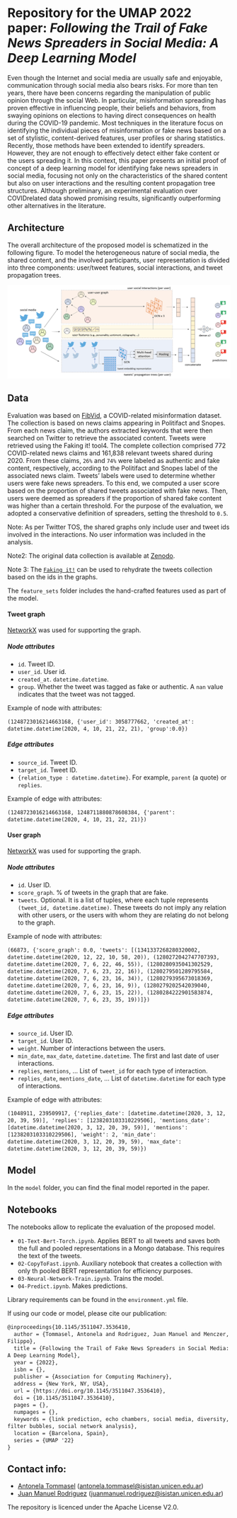 # Repository for the UMAP 2022 paper: *Following the Trail of Fake News Spreaders in Social Media: A Deep Learning Model*

Even though the Internet and social media are usually safe and enjoyable, communication through social media also bears risks. For more than ten years, there have been concerns regarding the manipulation of public opinion through the social Web. In particular, misinformation spreading has proven effective in influencing people, their beliefs and behaviors, from swaying opinions on elections to having direct consequences on health during the COVID-19 pandemic. Most techniques in the literature focus on identifying the individual pieces of misinformation or fake news based on a set of stylistic, content-derived features, user profiles or sharing statistics. Recently, those methods have been extended to identify spreaders. However, they are not enough to effectively detect either fake content or the users spreading it. In this context, this paper presents an initial proof of concept of a deep learning model for identifying fake news spreaders in social media, focusing not only on the characteristics of the shared content but also on user interactions and the resulting content propagation tree structures. Although preliminary, an experimental evaluation over COVIDrelated data showed promising results, significantly outperforming other alternatives in the literature.

## Architecture

The overall architecture of the proposed model is schematized in the following figure. To model the heterogeneous nature of social media, the shared content, and the involved participants, user representation is divided into three components: user/tweet features, social interactions, and tweet propagation trees.

![Architecture](https://github.com/tommantonela/umap2022-fake-news-spreaders/blob/main/main/architecture.png)

## Data

Evaluation was based on [FibVid](https://doi.org/10.1016/j.tele.2021.10168), a COVID-related misinformation dataset. The collection is based on news claims appearing in Politifact and Snopes. From each news claim, the authors extracted keywords that were then searched on Twitter to retrieve the associated content. Tweets were retrieved using the Faking it! tool4. The complete collection comprised 772 COVID-related news claims and 161,838 relevant tweets shared during 2020. From these claims, ``26%`` and ``74%`` were labeled as authentic and fake content, respectively, according to the Politifact and Snopes label of the associated news claim. Tweets’ labels were used to determine whether users were fake news spreaders. To this end, we computed a user score based on the proportion of shared tweets associated with fake news. Then, users were deemed as spreaders if the proportion of shared fake content was higher than a certain threshold. For the purpose of the evaluation, we adopted a conservative definition of spreaders, setting the threshold to ``0.5``.

Note: As per Twitter TOS, the shared graphs only include user and tweet ids involved in the interactions. No user information was included in the analysis.

Note2: The original data collection is available at [Zenodo](https://doi.org/10.5281/zenodo.4441377).

Note 3: The [``Faking it!``](https://github.com/knife982000/FakingIt) can be used to rehydrate the tweets collection based on the ids in the graphs.

The ``feature_sets`` folder includes the hand-crafted features used as part of the model.

#### Tweet graph

[NetworkX](https://networkx.org/) was used for supporting the graph.

##### Node attributes

* ``id``. Tweet ID.
* ``user_id``. User id.
* ``created_at``. ``datetime.datetime``.
* ``group``. Whether the tweet was tagged as fake or authentic. A ``nan`` value indicates that the tweet was not tagged.

Example of node with attributes:

```
(1248723016214663168, {'user_id': 3058777662, 'created_at': datetime.datetime(2020, 4, 10, 21, 22, 21), 'group':0.0})
```

##### Edge attributes

* ``source_id``. Tweet ID.
* ``target_id``. Tweet ID.
* ``{relation_type : datetime.datetime}``. For example, ``parent`` (a quote) or ``replies``.

Example of edge with attributes:
```
(1248723016214663168, 1248711880878608384, {'parent': datetime.datetime(2020, 4, 10, 21, 22, 21)})
```

#### User graph

[NetworkX](https://networkx.org/) was used for supporting the graph.

##### Node attributes

* ``id``. User ID.
* ``score_graph``. % of tweets in the graph that are fake.
* ``tweets``. Optional. It is a list of tuples, where each tuple represents ``(tweet_id, datetime.datetime)``. These tweets do not imply any relation with other users, or the users with whom they are relating do not belong to the graph.

Example of node with attributes:

```
(66873, {'score_graph': 0.0, 'tweets': [(1341337268280320002, datetime.datetime(2020, 12, 22, 10, 58, 20)), (1280272042747707393, datetime.datetime(2020, 7, 6, 22, 46, 55)), (1280280935041302529, datetime.datetime(2020, 7, 6, 23, 22, 16)), (1280279501289795584, datetime.datetime(2020, 7, 6, 23, 16, 34)), (1280279395673018369, datetime.datetime(2020, 7, 6, 23, 16, 9)), (1280279202542039040, datetime.datetime(2020, 7, 6, 23, 15, 22)), (1280284222901583874, datetime.datetime(2020, 7, 6, 23, 35, 19))]})
```

##### Edge attributes

* ``source_id``. User ID.
* ``target_id``. User ID.
* ``weight``. Number of interactions between the users.
* ``min_date``, ``max_date``, ``datetime.datetime``. The first and last date of user interactions.
* ``replies``, ``mentions``, ... List of ``tweet_id`` for each type of interaction.
* ``replies_date``, ``mentions_date``, ... List of ``datetime.datetime`` for each type of interactions.

Example of edge with attributes:
```
(1048911, 239509917, {'replies_date': [datetime.datetime(2020, 3, 12, 20, 39, 59)], 'replies': [1238203103310229506], 'mentions_date': [datetime.datetime(2020, 3, 12, 20, 39, 59)], 'mentions': [1238203103310229506], 'weight': 2, 'min_date': datetime.datetime(2020, 3, 12, 20, 39, 59), 'max_date': datetime.datetime(2020, 3, 12, 20, 39, 59)})
```

## Model
In the ``model`` folder, you can find the final model reported in the paper.

## Notebooks

The notebooks allow to replicate the evaluation of the proposed model.

* ``01-Text-Bert-Torch.ipynb``. Applies BERT to all tweets and saves both the full and pooled representations in a Mongo database. This requires the text of the tweets.
* ``02-CopyToFast.ipynb``. Auxiliary notebook that creates a collection with only th pooled BERT representation for efficiency purposes.
* ``03-Neural-Network-Train.ipynb``. Trains the model.
* ``04-Predict.ipynb``. Makes predictions.

Library requirements can be found in the ``environment.yml`` file.



If using our code or model, please cite our publication:
```
@inproceedings{10.1145/3511047.3536410,
  author = {Tommasel, Antonela and Rodriguez, Juan Manuel and Menczer, Filippo},
  title = {Following the Trail of Fake News Spreaders in Social Media: A Deep Learning Model},
  year = {2022},
  isbn = {},
  publisher = {Association for Computing Machinery},
  address = {New York, NY, USA},
  url = {https://doi.org/10.1145/3511047.3536410},
  doi = {10.1145/3511047.3536410},
  pages = {},
  numpages = {},
  keywords = {link prediction, echo chambers, social media, diversity, filter bubbles, social network analysis},
  location = {Barcelona, Spain},
  series = {UMAP '22}
}
```

## Contact info:

* [Antonela Tommasel](https://tommantonela.github.io) (antonela.tommasel@isistan.unicen.edu.ar)
* [Juan Manuel Rodriguez](https://sites.google.com/site/rodriguezjuanmanuel/home) (juanmanuel.rodriguez@isistan.unicen.edu.ar)

The repository is licenced under the Apache License V2.0. 
